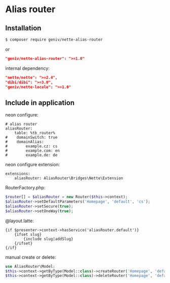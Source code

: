 Alias router
===============

Installation
------------
```sh
$ composer require geniv/nette-alias-router
```
or
```json
"geniv/nette-alias-router": ">=1.0"
```

internal dependency:
```json
"nette/nette": ">=2.4",
"dibi/dibi": ">=3.0",
"geniv/nette-locale": ">=1.0"
```

Include in application
----------------------

neon configure:
```neon
# alias router
aliasRouter:
    table: %tb_router%
#    domainSwitch: true
#    domainAlias:
#        example.cz: cs
#        example.com: en
#        example.de: de
```

neon configure extension:
```neon
extensions:
    aliasRouter: AliasRouter\Bridges\Nette\Extension
```

RouterFactory.php:
```php
$router[] = $aliasRouter = new Router($this->context);
$aliasRouter->setDefaultParameters('Homepage', 'default', 'cs');
$aliasRouter->setSecure(true);
$aliasRouter->setOneWay(true);
```

@layout.latte:
```latte
{if $presenter->context->hasService('aliasRouter.default')}
    {ifset slug}
        {include slug|addSlug}
    {/ifset}
{/if}
```

manual create or delete:
```php
use AliasRouter\Model;
$this->context->getByType(Model::class)->createRouter('Homepage', 'default', 'muj alias');
$this->context->getByType(Model::class)->deleteRouter('Homepage', 'default');
```
